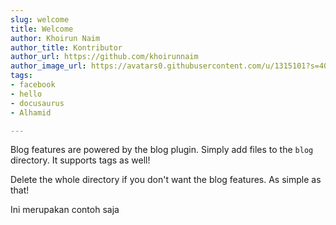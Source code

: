 ```yaml
---
slug: welcome
title: Welcome
author: Khoirun Naim
author_title: Kontributor
author_url: https://github.com/khoirunnaim
author_image_url: https://avatars0.githubusercontent.com/u/1315101?s=400&v=4
tags:
- facebook
- hello
- docusaurus
- Alhamid

---
```

Blog features are powered by the blog plugin. Simply add files to the `blog` directory. It supports tags as well!

Delete the whole directory if you don't want the blog features. As simple as that!

Ini merupakan contoh saja